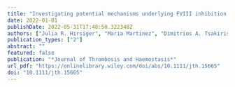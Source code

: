 ```yaml
---
title: "Investigating potential mechanisms underlying FVIII inhibition in acquired hemophilia A associated with mRNA COVID-19 vaccines"
date: 2022-01-01
publishDate: 2022-05-31T17:48:50.322348Z
authors: ["Julia R. Hirsiger", "Maria Martinez", "Dimitrios A. Tsakiris", "Micol G. Cittone", "Lukas Graf", "Johannes Oldenburg", "Behnaz Pezeshkpoor", "Mike Recher", "Jens Mueller", "Bernhard Gerber", "Christoph T. Berger"]
publication_types: ["2"]
abstract: ""
featured: false
publication: "*Journal of Thrombosis and Haemostasis*"
url_pdf: "https://onlinelibrary.wiley.com/doi/abs/10.1111/jth.15665"
doi: "10.1111/jth.15665"
---
```


